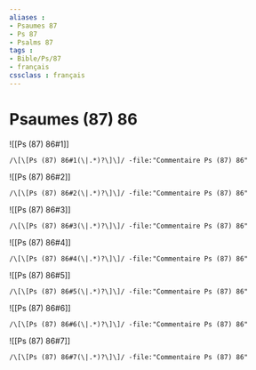 ```yaml
---
aliases : 
- Psaumes 87
- Ps 87
- Psalms 87
tags : 
- Bible/Ps/87
- français
cssclass : français
---
```


# Psaumes (87) 86

![[Ps (87) 86#1]]

```query
/\[\[Ps (87) 86#1(\|.*)?\]\]/ -file:"Commentaire Ps (87) 86"
```

![[Ps (87) 86#2]]

```query
/\[\[Ps (87) 86#2(\|.*)?\]\]/ -file:"Commentaire Ps (87) 86"
```

![[Ps (87) 86#3]]

```query
/\[\[Ps (87) 86#3(\|.*)?\]\]/ -file:"Commentaire Ps (87) 86"
```

![[Ps (87) 86#4]]

```query
/\[\[Ps (87) 86#4(\|.*)?\]\]/ -file:"Commentaire Ps (87) 86"
```

![[Ps (87) 86#5]]

```query
/\[\[Ps (87) 86#5(\|.*)?\]\]/ -file:"Commentaire Ps (87) 86"
```

![[Ps (87) 86#6]]

```query
/\[\[Ps (87) 86#6(\|.*)?\]\]/ -file:"Commentaire Ps (87) 86"
```

![[Ps (87) 86#7]]

```query
/\[\[Ps (87) 86#7(\|.*)?\]\]/ -file:"Commentaire Ps (87) 86"
```


